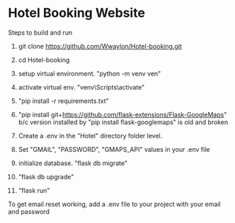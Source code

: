 # Hotel Booking Website

Steps to build and run

1. git clone https://github.com/Wwaylon/Hotel-booking.git

2. cd Hotel-booking
3. setup virtual environment. "python -m venv ven"
4. activate virtual env. "venv\Scripts\activate"
5. "pip install -r requirements.txt" 
6. "pip install git+https://github.com/flask-extensions/Flask-GoogleMaps"  b/c version installed by "pip install flask-googlemaps" is old and broken
7. Create a .env in the "Hotel" directory folder level.
8. Set "GMAIL", "PASSWORD", "GMAPS_API" values in your .env file 
9. initialize database.  "flask db migrate"
10. "flask db upgrade"
11. "flask run"


To get email reset working, add a .env file to your project with your email and password


